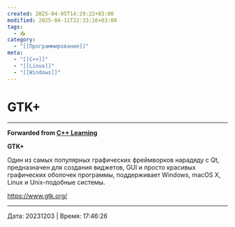```yaml
---
created: 2025-04-05T14:29:22+03:00
modified: 2025-04-11T22:33:16+03:00
tags:
  - 📥
category:
  - "[[Программирование]]"
meta:
  - "[[C++]]"
  - "[[Linux]]"
  - "[[Windows]]"
---
```


# GTK+

***

**Forwarded from [C++ Learning](https://t.me/Learning_pluses/772)**

**GTK+**

Один из самых популярных графических фреймворков нарадяду с Qt, предназначен для создания виджетов, GUI и просто красивых графических оболочек программы, поддерживает Windows, macOS X, Linux и Unix-подобные системы.

https://www.gtk.org/

---

Дата: 20231203 | Время: 17:46:26

